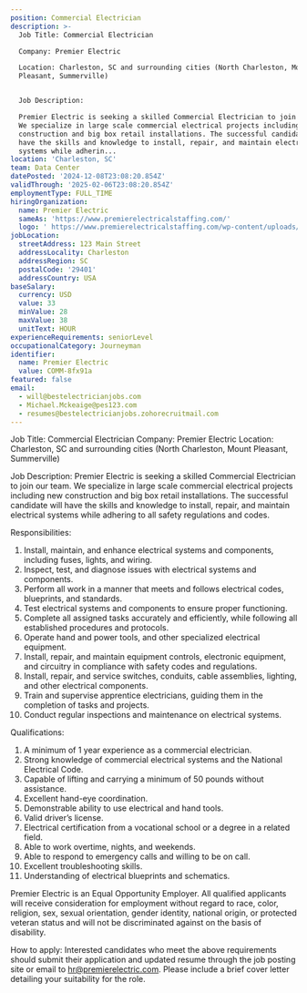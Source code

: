 ```yaml
---
position: Commercial Electrician
description: >-
  Job Title: Commercial Electrician

  Company: Premier Electric

  Location: Charleston, SC and surrounding cities (North Charleston, Mount
  Pleasant, Summerville)


  Job Description: 

  Premier Electric is seeking a skilled Commercial Electrician to join our team.
  We specialize in large scale commercial electrical projects including new
  construction and big box retail installations. The successful candidate will
  have the skills and knowledge to install, repair, and maintain electrical
  systems while adherin...
location: 'Charleston, SC'
team: Data Center
datePosted: '2024-12-08T23:08:20.854Z'
validThrough: '2025-02-06T23:08:20.854Z'
employmentType: FULL_TIME
hiringOrganization:
  name: Premier Electric
  sameAs: 'https://www.premierelectricalstaffing.com/'
  logo: ' https://www.premierelectricalstaffing.com/wp-content/uploads/2020/05/Premier-Electrical-Staffing-logo.png'
jobLocation:
  streetAddress: 123 Main Street
  addressLocality: Charleston
  addressRegion: SC
  postalCode: '29401'
  addressCountry: USA
baseSalary:
  currency: USD
  value: 33
  minValue: 28
  maxValue: 38
  unitText: HOUR
experienceRequirements: seniorLevel
occupationalCategory: Journeyman
identifier:
  name: Premier Electric
  value: COMM-8fx91a
featured: false
email:
  - will@bestelectricianjobs.com
  - Michael.Mckeaige@pes123.com
  - resumes@bestelectricianjobs.zohorecruitmail.com
---
```




Job Title: Commercial Electrician
Company: Premier Electric
Location: Charleston, SC and surrounding cities (North Charleston, Mount Pleasant, Summerville)

Job Description: 
Premier Electric is seeking a skilled Commercial Electrician to join our team. We specialize in large scale commercial electrical projects including new construction and big box retail installations. The successful candidate will have the skills and knowledge to install, repair, and maintain electrical systems while adhering to all safety regulations and codes.

Responsibilities:

1. Install, maintain, and enhance electrical systems and components, including fuses, lights, and wiring.
2. Inspect, test, and diagnose issues with electrical systems and components.
3. Perform all work in a manner that meets and follows electrical codes, blueprints, and standards.
4. Test electrical systems and components to ensure proper functioning.
5. Complete all assigned tasks accurately and efficiently, while following all established procedures and protocols.
6. Operate hand and power tools, and other specialized electrical equipment.
7. Install, repair, and maintain equipment controls, electronic equipment, and circuitry in compliance with safety codes and regulations.
8. Install, repair, and service switches, conduits, cable assemblies, lighting, and other electrical components.
9. Train and supervise apprentice electricians, guiding them in the completion of tasks and projects.
10. Conduct regular inspections and maintenance on electrical systems.

Qualifications:

1. A minimum of 1 year experience as a commercial electrician.
2. Strong knowledge of commercial electrical systems and the National Electrical Code.
3. Capable of lifting and carrying a minimum of 50 pounds without assistance.
4. Excellent hand-eye coordination.
5. Demonstrable ability to use electrical and hand tools.
6. Valid driver’s license.
7. Electrical certification from a vocational school or a degree in a related field.
8. Able to work overtime, nights, and weekends.
9. Able to respond to emergency calls and willing to be on call.
10. Excellent troubleshooting skills.
11. Understanding of electrical blueprints and schematics.

Premier Electric is an Equal Opportunity Employer. All qualified applicants will receive consideration for employment without regard to race, color, religion, sex, sexual orientation, gender identity, national origin, or protected veteran status and will not be discriminated against on the basis of disability. 

How to apply:
Interested candidates who meet the above requirements should submit their application and updated resume through the job posting site or email to hr@premierelectric.com. Please include a brief cover letter detailing your suitability for the role.